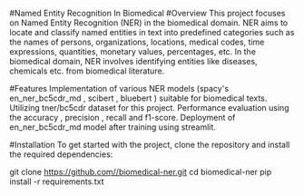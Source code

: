 #Named Entity Recognition In Biomedical 
#Overview
This project focuses on Named Entity Recognition (NER) in the biomedical domain. NER aims to locate and classify named entities in text into predefined categories such as the names of persons, organizations, locations, medical codes, time expressions, quantities, monetary values, percentages, etc. In the biomedical domain, NER involves identifying entities like diseases, chemicals etc. from biomedical literature.


#Features
Implementation of various NER models (spacy's en_ner_bc5cdr_md , scibert , bluebert ) suitable for biomedical texts.
Utilizing tner/bc5cdr dataset for this project.
Performance evaluation using the accuracy , precision , recall and f1-score.
Deployment of en_ner_bc5cdr_md model after training using streamlit.


#Installation
To get started with the project, clone the repository and install the required dependencies:

git clone https://github.com//biomedical-ner.git
cd biomedical-ner
pip install -r requirements.txt

